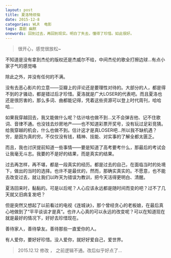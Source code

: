```yaml
---
layout: post
title: 夏洛特烦恼
date: 2015-12-8
categories: WLR  电影
tags: 喜剧 幽默
onewords: 回到过去，再回到现实。明白了失去，懂得了珍惜。如此很好。
---
```

> 很开心，感觉很放松~

不知道是没有拿到杰伦的版权还是杰威尔不给，中间杰伦的歌全打擦边球...有点小家子气的感觉咯

除此之外，并没有任何的不满。

没有去恶心影片的立意——豆瓣上的评论还是要理性对待的。大部分的人，都是得不到的才骚动，都是错过后才珍惜。夏洛就是广大LOSER的代表吧。而且夏洛也还是很厉害的，那么多词、曲都能记得，凭着这些资源可以登上时代周刊，哈哈哈...

如果我穿越回去，我又能做什么呢？估计啥也做不到...又不会弹吉他、记不住歌词、音律不通。也没钱去炒房地产——也不知道彩票开奖号，没有玩过足彩竞猜。给我穿越的机会，什么也做不到。估计这才是真LOSER吧...所以我不缺机遇？穷，是因为真的穷。不仅仅没有钱，精神、技能、对实事的了解全都太匮乏。

而且，我也讨厌提前知道一些事情——要是知道了高考要考什么，那最后的考试会让我毫无斗志。我要的不是好的结果，而是真实的结果。

过去再怎样，再不堪，都是一段真实的经历。都是过去的自己，在面临当时的处境下，做出的当时的选择。也许不是最优的，然而，那确实真实的。不愿意，也不能去改变过去，就让我们以昨天为错误为教训，把今天活得更明白、清醒。

夏洛回来时，黏黏的。可是以后呢？人心应该永远都是随时间而变的吧？过不了几天就又旧病复发吧？

但是突然又想起了以前看过的电视《连城诀》，那个曾经贪心的老板娘，在最后真心地做到了“平平谈谈才是真“。也许人心真的可以永远的改变呢？可以在知道现在就是最好的情况下，好好去珍惜现在。

善待家人，善待挚友。善待那些一直爱你的人。

有人爱你，要好好珍惜。没人爱你，就好好爱自己，爱世界。

> 2015.12.12 修改 ， 之前逻辑不通。改后似乎好点了...
